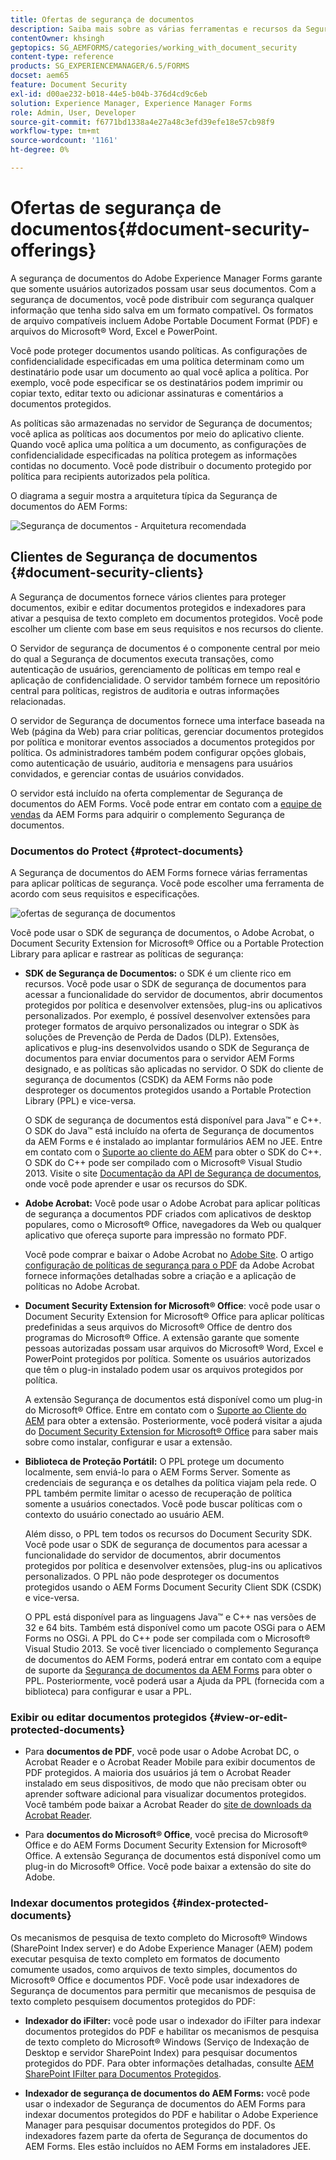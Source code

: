 ```yaml
---
title: Ofertas de segurança de documentos
description: Saiba mais sobre as várias ferramentas e recursos da Segurança de documentos AEM.
contentOwner: khsingh
geptopics: SG_AEMFORMS/categories/working_with_document_security
content-type: reference
products: SG_EXPERIENCEMANAGER/6.5/FORMS
docset: aem65
feature: Document Security
exl-id: d00ae232-b018-44e5-b04b-376d4cd9c6eb
solution: Experience Manager, Experience Manager Forms
role: Admin, User, Developer
source-git-commit: f6771bd1338a4e27a48c3efd39efe18e57cb98f9
workflow-type: tm+mt
source-wordcount: '1161'
ht-degree: 0%

---
```


# Ofertas de segurança de documentos{#document-security-offerings}

A segurança de documentos do Adobe Experience Manager Forms garante que somente usuários autorizados possam usar seus documentos. Com a segurança de documentos, você pode distribuir com segurança qualquer informação que tenha sido salva em um formato compatível. Os formatos de arquivo compatíveis incluem Adobe Portable Document Format (PDF) e arquivos do Microsoft® Word, Excel e PowerPoint.

Você pode proteger documentos usando políticas. As configurações de confidencialidade especificadas em uma política determinam como um destinatário pode usar um documento ao qual você aplica a política. Por exemplo, você pode especificar se os destinatários podem imprimir ou copiar texto, editar texto ou adicionar assinaturas e comentários a documentos protegidos.

As políticas são armazenadas no servidor de Segurança de documentos; você aplica as políticas aos documentos por meio do aplicativo cliente. Quando você aplica uma política a um documento, as configurações de confidencialidade especificadas na política protegem as informações contidas no documento. Você pode distribuir o documento protegido por política para recipients autorizados pela política.

O diagrama a seguir mostra a arquitetura típica da Segurança de documentos do AEM Forms:

![Segurança de documentos - Arquitetura recomendada](do-not-localize/document_security_architecture.png)

## Clientes de Segurança de documentos {#document-security-clients}

A Segurança de documentos fornece vários clientes para proteger documentos, exibir e editar documentos protegidos e indexadores para ativar a pesquisa de texto completo em documentos protegidos. Você pode escolher um cliente com base em seus requisitos e nos recursos do cliente.

O Servidor de segurança de documentos é o componente central por meio do qual a Segurança de documentos executa transações, como autenticação de usuários, gerenciamento de políticas em tempo real e aplicação de confidencialidade. O servidor também fornece um repositório central para políticas, registros de auditoria e outras informações relacionadas.

O servidor de Segurança de documentos fornece uma interface baseada na Web (página da Web) para criar políticas, gerenciar documentos protegidos por política e monitorar eventos associados a documentos protegidos por política. Os administradores também podem configurar opções globais, como autenticação de usuário, auditoria e mensagens para usuários convidados, e gerenciar contas de usuários convidados.

O servidor está incluído na oferta complementar de Segurança de documentos do AEM Forms. Você pode entrar em contato com a [equipe de vendas](https://business.adobe.com/request-consultation/experience-cloud.html?s_osc=70114000002JNwKAAW&amp;s_iid=70114000002JHs3AAG) da AEM Forms para adquirir o complemento Segurança de documentos.

### Documentos do Protect {#protect-documents}

A Segurança de documentos do AEM Forms fornece várias ferramentas para aplicar políticas de segurança. Você pode escolher uma ferramenta de acordo com seus requisitos e especificações.

![ofertas de segurança de documentos](assets/document-security-offerings.png)

Você pode usar o SDK de segurança de documentos, o Adobe Acrobat, o Document Security Extension for Microsoft® Office ou a Portable Protection Library para aplicar e rastrear as políticas de segurança:

* **SDK de Segurança de Documentos:** o SDK é um cliente rico em recursos. Você pode usar o SDK de segurança de documentos para acessar a funcionalidade do servidor de documentos, abrir documentos protegidos por política e desenvolver extensões, plug-ins ou aplicativos personalizados. Por exemplo, é possível desenvolver extensões para proteger formatos de arquivo personalizados ou integrar o SDK às soluções de Prevenção de Perda de Dados (DLP). Extensões, aplicativos e plug-ins desenvolvidos usando o SDK de Segurança de documentos para enviar documentos para o servidor AEM Forms designado, e as políticas são aplicadas no servidor. O SDK do cliente de segurança de documentos (CSDK) da AEM Forms não pode desproteger os documentos protegidos usando a Portable Protection Library (PPL) e vice-versa.

  O SDK de segurança de documentos está disponível para Java™ e C++. O SDK do Java™ está incluído na oferta de Segurança de documentos da AEM Forms e é instalado ao implantar formulários AEM no JEE. Entre em contato com o [Suporte ao cliente do AEM](https://experienceleague.adobe.com/pt-br?support-solution=General&amp;support-tab=home#support) para obter o SDK do C++. O SDK do C++ pode ser compilado com o Microsoft® Visual Studio 2013. Visite o site [Documentação da API de Segurança de documentos](https://help.adobe.com/en_US/livecycle/11.0/Services/WS92d06802c76abadb76c48dfe12dbeb3e281-7ff0.2.html), onde você pode aprender e usar os recursos do SDK.

* **Adobe Acrobat:** Você pode usar o Adobe Acrobat para aplicar políticas de segurança a documentos PDF criados com aplicativos de desktop populares, como o Microsoft® Office, navegadores da Web ou qualquer aplicativo que ofereça suporte para impressão no formato PDF.

  Você pode comprar e baixar o Adobe Acrobat no [Adobe Site](https://www.adobe.com/acrobat/free-trial-download.html). O artigo [configuração de políticas de segurança para o PDF](https://helpx.adobe.com/br/acrobat/using/setting-security-policies-pdfs.html) da Adobe Acrobat fornece informações detalhadas sobre a criação e a aplicação de políticas no Adobe Acrobat.

* **Document Security Extension for Microsoft® Office**: você pode usar o Document Security Extension for Microsoft® Office para aplicar políticas predefinidas a seus arquivos do Microsoft® Office de dentro dos programas do Microsoft® Office. A extensão garante que somente pessoas autorizadas possam usar arquivos do Microsoft® Word, Excel e PowerPoint protegidos por política. Somente os usuários autorizados que têm o plug-in instalado podem usar os arquivos protegidos por política.

  A extensão Segurança de documentos está disponível como um plug-in do Microsoft® Office. Entre em contato com o [Suporte ao Cliente do AEM](https://helpx.adobe.com/ca/marketing-cloud/contact-support.html) para obter a extensão. Posteriormente, você poderá visitar a ajuda do [Document Security Extension for Microsoft® Office](https://experienceleague.adobe.com/docs/experience-manager-document-security/using/download-installer.html?lang=pt-BR) para saber mais sobre como instalar, configurar e usar a extensão.

* **Biblioteca de Proteção Portátil:** O PPL protege um documento localmente, sem enviá-lo para o AEM Forms Server. Somente as credenciais de segurança e os detalhes da política viajam pela rede. O PPL também permite limitar o acesso de recuperação de política somente a usuários conectados. Você pode buscar políticas com o contexto do usuário conectado ao usuário AEM.

  Além disso, o PPL tem todos os recursos do Document Security SDK. Você pode usar o SDK de segurança de documentos para acessar a funcionalidade do servidor de documentos, abrir documentos protegidos por política e desenvolver extensões, plug-ins ou aplicativos personalizados. O PPL não pode desproteger os documentos protegidos usando o AEM Forms Document Security Client SDK (CSDK) e vice-versa.

  O PPL está disponível para as linguagens Java™ e C++ nas versões de 32 e 64 bits. Também está disponível como um pacote OSGi para o AEM Forms no OSGi. A PPL do C++ pode ser compilada com o Microsoft® Visual Studio 2013. Se você tiver licenciado o complemento Segurança de documentos do AEM Forms, poderá entrar em contato com a equipe de suporte da [Segurança de documentos da AEM Forms](https://experienceleague.adobe.com/pt-br?support-solution=General&amp;support-tab=home#support) para obter o PPL. Posteriormente, você poderá usar a Ajuda da PPL (fornecida com a biblioteca) para configurar e usar a PPL.

### Exibir ou editar documentos protegidos {#view-or-edit-protected-documents}

* Para **documentos de PDF**, você pode usar o Adobe Acrobat DC, o Acrobat Reader e o Acrobat Reader Mobile para exibir documentos de PDF protegidos. A maioria dos usuários já tem o Acrobat Reader instalado em seus dispositivos, de modo que não precisam obter ou aprender software adicional para visualizar documentos protegidos. Você também pode baixar a Acrobat Reader do [site de downloads da Acrobat Reader](https://get.adobe.com/reader/).

* Para **documentos do Microsoft® Office**, você precisa do Microsoft® Office e do AEM Forms Document Security Extension for Microsoft® Office. A extensão Segurança de documentos está disponível como um plug-in do Microsoft® Office. Você pode baixar a extensão do site do Adobe.

### Indexar documentos protegidos {#index-protected-documents}

Os mecanismos de pesquisa de texto completo do Microsoft® Windows (SharePoint Index server) e do Adobe Experience Manager (AEM) podem executar pesquisa de texto completo em formatos de documento comumente usados, como arquivos de texto simples, documentos do Microsoft® Office e documentos PDF. Você pode usar indexadores de Segurança de documentos para permitir que mecanismos de pesquisa de texto completo pesquisem documentos protegidos do PDF:

* **Indexador do iFilter:** você pode usar o indexador do iFilter para indexar documentos protegidos do PDF e habilitar os mecanismos de pesquisa de texto completo do Microsoft® Windows (Serviço de Indexação de Desktop e servidor SharePoint Index) para pesquisar documentos protegidos do PDF. Para obter informações detalhadas, consulte [AEM SharePoint IFilter para Documentos Protegidos](assets/sharepoint-ifilter-doc-security.pdf).

* **Indexador de segurança de documentos do AEM Forms:** você pode usar o indexador de Segurança de documentos do AEM Forms para indexar documentos protegidos do PDF e habilitar o Adobe Experience Manager para pesquisar documentos protegidos do PDF. Os indexadores fazem parte da oferta de Segurança de documentos do AEM Forms. Eles estão incluídos no AEM Forms em instaladores JEE.
